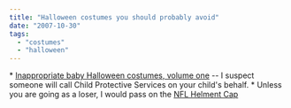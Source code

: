 ```yaml
---
title: "Halloween costumes you should probably avoid"
date: "2007-10-30"
tags: 
  - "costumes"
  - "halloween"
---
```


\* [Inappropriate baby Halloween costumes, volume one](http://crunchgear.com/2007/10/12/inappropriate-baby-halloween-costumes-volume-one/ "Inappropriate baby Halloween costumes, volume one") -- I suspect someone will call Child Protective Services on your child's behalf. \* Unless you are going as a loser, I would pass on the [NFL Helment Cap](http://www.coolest-gadgets.com/20071014/the-nfl-helmet-cap/)
